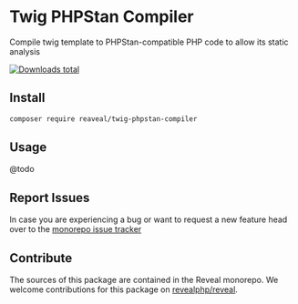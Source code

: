 # Twig PHPStan Compiler

Compile twig template to PHPStan-compatible PHP code to allow its static analysis

[![Downloads total](https://img.shields.io/packagist/dt/reaveal/twig-phpstan-compiler.svg?style=flat-square)](https://packagist.org/packages/reaveal/twig-phpstan-compiler/stats)

## Install

```bash
composer require reaveal/twig-phpstan-compiler
```

## Usage

@todo

## Report Issues

In case you are experiencing a bug or want to request a new feature head over to the [monorepo issue tracker](https://github.com/revealphp/reveal/issues)

## Contribute

The sources of this package are contained in the Reveal monorepo. We welcome contributions for this package on [revealphp/reveal](https://github.com/revealphp/reveal).
